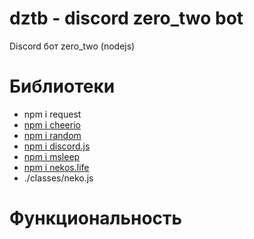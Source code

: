 # dztb - discord zero_two bot
Discord бот zero_two (nodejs)

# Библиотеки

* npm i request
* [npm i cheerio](https://www.npmjs.com/package/cheerio "npm i cheerio")
* [npm i random](https://www.npmjs.com/package/random "npm i random")
* [npm i discord.js](https://www.npmjs.com/package/discord.js "npm i discord.js")
* [npm i msleep](https://www.npmjs.com/package/msleep "npm i msleep")
* [npm i nekos.life](https://www.npmjs.com/package/nekos.life "npm i nekos.life")
* ./classes/neko.js

# Функциональность